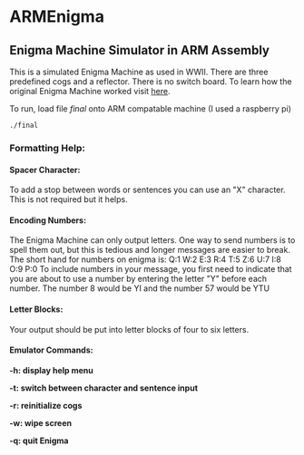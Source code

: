 # ARMEnigma
## Enigma Machine Simulator in ARM Assembly

This is a simulated Enigma Machine as used in WWII. There are three predefined cogs and a reflector. There is no switch board. To learn how the original Enigma Machine worked visit [here](http://enigma.louisedade.co.uk/howitworks.html).

To run, load file *final* onto ARM compatable machine (I used a raspberry pi)

`./final`

### Formatting Help:

#### Spacer Character:
To add a stop between words or sentences you can use an "X" character.
This is not required but it helps.

#### Encoding Numbers:
The Enigma Machine can only output letters. One way to send numbers is to
spell them out, but this is tedious and longer messages are easier to break.
The short hand for numbers on enigma is:
Q:1 W:2 E:3 R:4 T:5 Z:6 U:7 I:8 O:9 P:0
To include numbers in your message, you first need to indicate that you
are about to use a number by entering the letter "Y" before each number.
The number 8 would be YI and the number 57 would be YTU

#### Letter Blocks:
Your output should be put into letter blocks of four to six letters.

#### Emulator Commands:
**-h: display help menu**

**-t: switch between character and sentence input**

**-r: reinitialize cogs**

**-w: wipe screen**

**-q: quit Enigma**
